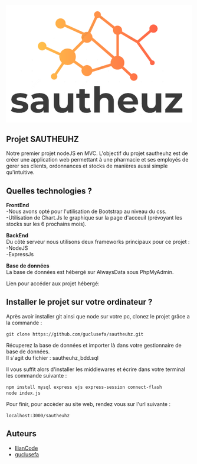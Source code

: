 ![This is an image](/assets/images/logo.png)

## Projet SAUTHEUHZ
Notre premier projet nodeJS en MVC. 
L'objectif du projet sautheuhz est de créer une application web permettant à une pharmacie et ses employés de gerer ses clients, ordonnances et stocks de manières aussi simple qu'intuitive.

## Quelles technologies ? 
**FrontEnd**    
-Nous avons opté pour l'utilisation de Bootstrap au niveau du css.  
-Utilisation de Chart.Js le graphique sur la page d'acceuil (prévoyant les stocks sur les 6 prochains mois).  

**BackEnd**   
Du côté serveur nous utilisons deux frameworks principaux pour ce projet :  
-NodeJS  
-ExpressJs  

**Base de données**  
La base de données est hébergé sur AlwaysData sous PhpMyAdmin.  

Lien pour accéder aux projet hébergé: 

## Installer le projet sur votre ordinateur ? 

Après avoir installer git ainsi que node sur votre pc, clonez le projet grâce a la commande : 
```
git clone https://github.com/guclusefa/sautheuhz.git
```
Récuperez la base de données et importer là dans votre gestionnaire de base de données.  
Il s'agit du fichier : sautheuhz_bdd.sql

Il vous suffit alors d'installer les middlewares et écrire dans votre terminal les commande suivante : 
```
npm install mysql express ejs express-session connect-flash
node index.js
```
Pour finir, pour accèder au site web, rendez vous sur l'url suivante : 
``` 
localhost:3000/sautheuhz
```
## Auteurs
- [IlianCode](https://github.com/IlianCode)
- [guclusefa](https://github.com/guclusefa)
